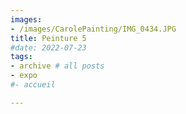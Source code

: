 ```yaml
---
images:
- /images/CarolePainting/IMG_0434.JPG
title: Peinture 5
#date: 2022-07-23
tags:
- archive # all posts
- expo
#- accueil

---
```



